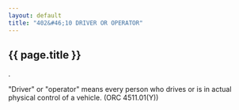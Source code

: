 ```yaml
---
layout: default 
title: "402&#46;10 DRIVER OR OPERATOR"
---
```


{{ page.title }}
----------------

.

"Driver" or "operator" means every person who drives or is in actual
physical control of a vehicle. (ORC 4511.01(Y))
